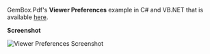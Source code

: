 GemBox.Pdf's **Viewer Preferences** example in C# and VB.NET that is available [here](https://www.gemboxsoftware.com/pdf/examples/pdf-viewer-preferences/303).

**Screenshot**

![Viewer Preferences Screenshot](https://www.gemboxsoftware.com/Pdf/Examples/Content/BasicFeatures/ViewerPreferences/ViewerPreferences.png)